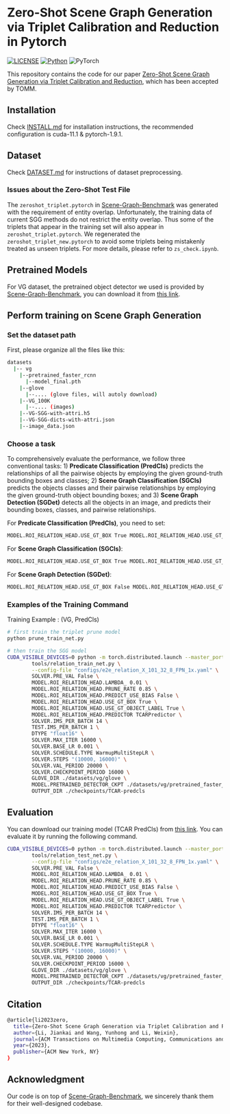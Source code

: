 # Zero-Shot Scene Graph Generation via Triplet Calibration and Reduction in Pytorch

[![LICENSE](https://img.shields.io/badge/license-MIT-green)](https://github.com/dongxingning/SHA_GCL_for_SGG/blob/master/LICENSE)
[![Python](https://img.shields.io/badge/python-3.7-blue.svg)](https://www.python.org/)
![PyTorch](https://img.shields.io/badge/pytorch-1.9.1-%237732a8)

This repository contains the code for our paper [Zero-Shot Scene Graph Generation via Triplet Calibration and Reduction](https://arxiv.org/abs/2309.03542), which has been accepted by TOMM.

## Installation

Check [INSTALL.md](INSTALL.md) for installation instructions, the recommended configuration is cuda-11.1 & pytorch-1.9.1.  

## Dataset

Check [DATASET.md](DATASET.md) for instructions of dataset preprocessing.

### Issues about the Zero-Shot Test File

The `zeroshot_triplet.pytorch` in  [Scene-Graph-Benchmark](https://github.com/KaihuaTang/Scene-Graph-Benchmark.pytorch) was generated with the requirement of entity overlap. Unfortunately, the training data of current SGG methods do not restrict the entity overlap. Thus some of the triplets that appear in the training set will also appear in `zeroshot_triplet.pytorch`. We regenerated the `zeroshot_triplet_new.pytorch` to avoid some triplets being mistakenly treated as unseen triplets. For more details, please refer to `zs_check.ipynb`.

## Pretrained Models

For VG dataset, the pretrained object detector we used is provided by [Scene-Graph-Benchmark](https://github.com/KaihuaTang/Scene-Graph-Benchmark.pytorch), you can download it from [this link](https://1drv.ms/u/s!AjK8-t5JiDT1kxT9s3JwIpoGz4cA?e=usU6TR).

## Perform training on Scene Graph Generation

### Set the dataset path

First, please organize all the files like this:
```bash
datasets
  |-- vg
    |--pretrained_faster_rcnn
      |--model_final.pth     
    |--glove
      |--.... (glove files, will autoly download)
    |--VG_100K
      |--.... (images)
    |--VG-SGG-with-attri.h5 
    |--VG-SGG-dicts-with-attri.json
    |--image_data.json    
```

### Choose a task

To comprehensively evaluate the performance, we follow three conventional tasks: 1) **Predicate Classification (PredCls)** predicts the relationships of all the pairwise objects by employing the given ground-truth bounding boxes and classes; 2) **Scene Graph Classification (SGCls)** predicts the objects classes and their pairwise relationships by employing the given ground-truth object bounding boxes; and 3) **Scene Graph Detection (SGDet)** detects all the objects in an image, and predicts their bounding boxes, classes, and pairwise relationships.

For **Predicate Classification (PredCls)**, you need to set:
``` bash
MODEL.ROI_RELATION_HEAD.USE_GT_BOX True MODEL.ROI_RELATION_HEAD.USE_GT_OBJECT_LABEL True
```
For **Scene Graph Classification (SGCls)**:
``` bash
MODEL.ROI_RELATION_HEAD.USE_GT_BOX True MODEL.ROI_RELATION_HEAD.USE_GT_OBJECT_LABEL False
```
For **Scene Graph Detection (SGDet)**:
``` bash
MODEL.ROI_RELATION_HEAD.USE_GT_BOX False MODEL.ROI_RELATION_HEAD.USE_GT_OBJECT_LABEL False
```

### Examples of the Training Command
Training Example : (VG, PredCls)
```bash
# first train the triplet prune model
python prune_train_net.py

# then train the SGG model
CUDA_VISIBLE_DEVICES=0 python -m torch.distributed.launch --master_port 10006 --nproc_per_node=1 \
        tools/relation_train_net.py \
        --config-file "configs/e2e_relation_X_101_32_8_FPN_1x.yaml" \
        SOLVER.PRE_VAL False \
        MODEL.ROI_RELATION_HEAD.LAMBDA_ 0.01 \
        MODEL.ROI_RELATION_HEAD.PRUNE_RATE 0.85 \
        MODEL.ROI_RELATION_HEAD.PREDICT_USE_BIAS False \
        MODEL.ROI_RELATION_HEAD.USE_GT_BOX True \
        MODEL.ROI_RELATION_HEAD.USE_GT_OBJECT_LABEL True \
        MODEL.ROI_RELATION_HEAD.PREDICTOR TCARPredictor \
        SOLVER.IMS_PER_BATCH 14 \
        TEST.IMS_PER_BATCH 1 \
        DTYPE "float16" \
        SOLVER.MAX_ITER 16000 \
        SOLVER.BASE_LR 0.001 \
        SOLVER.SCHEDULE.TYPE WarmupMultiStepLR \
        SOLVER.STEPS "(10000, 16000)" \
        SOLVER.VAL_PERIOD 20000 \
        SOLVER.CHECKPOINT_PERIOD 16000 \
        GLOVE_DIR ./datasets/vg/glove \
        MODEL.PRETRAINED_DETECTOR_CKPT ./datasets/vg/pretrained_faster_rcnn/model_final.pth \
        OUTPUT_DIR ./checkpoints/TCAR-predcls
```

## Evaluation

You can download our training model (TCAR PredCls) from [this link]([model_0016000.pth](https://1drv.ms/u/s!ArKjY2KidZWMjllNo_dDESSb5J_K?e=lV71oJ)). You can evaluate it by running the following command.

```bash
CUDA_VISIBLE_DEVICES=0 python -m torch.distributed.launch --master_port 10006 --nproc_per_node=1 \
        tools/relation_test_net.py \
        --config-file "configs/e2e_relation_X_101_32_8_FPN_1x.yaml" \
        SOLVER.PRE_VAL False \
        MODEL.ROI_RELATION_HEAD.LAMBDA_ 0.01 \
        MODEL.ROI_RELATION_HEAD.PRUNE_RATE 0.85 \
        MODEL.ROI_RELATION_HEAD.PREDICT_USE_BIAS False \
        MODEL.ROI_RELATION_HEAD.USE_GT_BOX True \
        MODEL.ROI_RELATION_HEAD.USE_GT_OBJECT_LABEL True \
        MODEL.ROI_RELATION_HEAD.PREDICTOR TCARPredictor \
        SOLVER.IMS_PER_BATCH 14 \
        TEST.IMS_PER_BATCH 1 \
        DTYPE "float16" \
        SOLVER.MAX_ITER 16000 \
        SOLVER.BASE_LR 0.001 \
        SOLVER.SCHEDULE.TYPE WarmupMultiStepLR \
        SOLVER.STEPS "(10000, 16000)" \
        SOLVER.VAL_PERIOD 20000 \
        SOLVER.CHECKPOINT_PERIOD 16000 \
        GLOVE_DIR ./datasets/vg/glove \
        MODEL.PRETRAINED_DETECTOR_CKPT ./datasets/vg/pretrained_faster_rcnn/model_final.pth \
        OUTPUT_DIR ./checkpoints/TCAR-predcls
```

## Citation

```bash
@article{li2023zero,
  title={Zero-Shot Scene Graph Generation via Triplet Calibration and Reduction},
  author={Li, Jiankai and Wang, Yunhong and Li, Weixin},
  journal={ACM Transactions on Multimedia Computing, Communications and Applications},
  year={2023},
  publisher={ACM New York, NY}
}
```

## Acknowledgment

Our code is on top of [Scene-Graph-Benchmark](https://github.com/KaihuaTang/Scene-Graph-Benchmark.pytorch), we sincerely thank them for their well-designed codebase.
